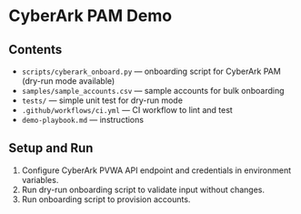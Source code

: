 # CyberArk PAM Demo

## Contents
- `scripts/cyberark_onboard.py` — onboarding script for CyberArk PAM (dry-run mode available)
- `samples/sample_accounts.csv` — sample accounts for bulk onboarding
- `tests/` — simple unit test for dry-run mode
- `.github/workflows/ci.yml` — CI workflow to lint and test
- `demo-playbook.md` — instructions

## Setup and Run
1. Configure CyberArk PVWA API endpoint and credentials in environment variables.
2. Run dry-run onboarding script to validate input without changes.
3. Run onboarding script to provision accounts.
